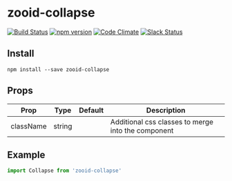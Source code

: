 # zooid-collapse

[![Build Status](https://travis-ci.org/octoblu/zooid-collapse.svg?branch=master)](https://travis-ci.org/octoblu/zooid-collapse)
[![npm version](https://badge.fury.io/js/zooid-collapse.svg)](http://badge.fury.io/js/zooid-collapse)
[![Code Climate](https://codeclimate.com/github/octoblu/zooid-collapse.png)](https://codeclimate.com/github/octoblu/zooid-collapse)
[![Slack Status](http://community-slack.octoblu.com/badge.svg)](http://community-slack.octoblu.com)

## Install
```
npm install --save zooid-collapse
```

## Props
| Prop      | Type   | Default | Description                          |
| ----------| -------| --------| -------------------------------------|
| className | string |         | Additional css classes to merge into the component |


## Example
```js
import Collapse from 'zooid-collapse'
```
